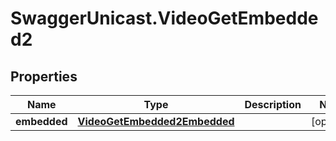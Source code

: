 # SwaggerUnicast.VideoGetEmbedded2

## Properties

Name | Type | Description | Notes
------------ | ------------- | ------------- | -------------
**embedded** | [**VideoGetEmbedded2Embedded**](VideoGetEmbedded2Embedded.md) |  | [optional] 


